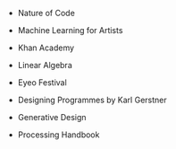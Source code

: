 

- Nature of Code
- Machine Learning for Artists
- Khan Academy
- Linear Algebra
- Eyeo Festival


- Designing Programmes by Karl Gerstner
- Generative Design
- Processing Handbook

